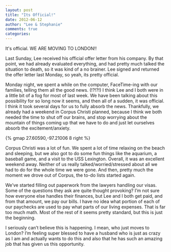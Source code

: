 ```yaml
---
layout: post
title: "Its Official!"
date: 2012-06-12
author: "Lee & Stephanie"
comments: true
categories:
---
```


It's official. WE ARE MOVING TO LONDON!!

Last Sunday, Lee received his official offer letter from his company.  By that point, we had already evaluated everything, and had pretty much talked the situation to death, so it was kind of a no brainer.  Lee signed and returned the offer letter last Monday, so yeah, its pretty official.

Monday night, we spent a while on the computer, FaceTime-ing with our families, telling them all the good news. (!?!?!)  I think Lee and I both were in a little bit of a fog for most of last week. We have been talking about this possibility for so long now it seems, and then all of a sudden, it was official. I think it took several days for us to fully absorb the news. Thankfully, we already had a weekend in Corpus Christi planned, because I think we both needed the time to shut off our brains, and stop worrying about the mountain of things coming up that we have to do and just let ourselves absorb the excitement/anxiety.

{% gmap 27.60590,-97.21006 8 right %} 

Corpus Christi was a lot of fun. We spent a lot of time relaxing on the beach and sleeping, but we also got to do some fun things like the aquarium, a baseball game, and a visit to the USS Lexington. Overall, it was an excellent weekend away.  Neither of us really talked/worried/stressed about all we had to do for the whole time we were gone. And then, pretty much the moment we drove out of Corpus, the to-do lists started again.

We’ve started filling out paperwork from the lawyers handling our visas. Some of the questions they ask are quite thought provoking?  I’m not sure how everyone else handles their finances, but Lee and I both get paid, and from that amount, we pay our bills. I have no idea what portion of each of our paychecks are used to pay what parts of our living expenses. That is far too much math. Most of the rest of it seems pretty standard, but this is just the beginning.

I seriously can’t believe this is happening. I mean, who just moves to London? I’m feeling super blessed to have a husband who is just as crazy as I am and actually wants to do this and also that he has such an amazing job that has given us this opportunity.